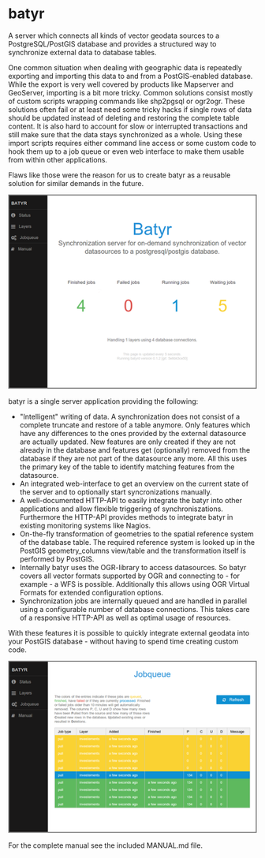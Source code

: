 # batyr

A server which connects all kinds of vector geodata sources to a PostgreSQL/PostGIS database and provides a structured way to synchronize external data to database tables.

One common situation when dealing with geographic data is repeatedly exporting and importing this data to and from a PostGIS-enabled database. While the export is very well covered by products like Mapserver and GeoServer, importing is a bit more tricky. Common solutions consist mostly of custom scripts wrapping commands like shp2pgsql or ogr2ogr. These solutions often fail or at least need some tricky hacks if single rows of data should be updated instead of deleting and restoring the complete table content. It is also hard to account for slow or interrupted transactions and still make sure that the data stays synchronized as a whole. Using these import scripts requires either command line access or some custom code to hook them up to a job queue or even web interface to make them usable from within other applications.

Flaws like those were the reason for us to create batyr as a reusable solution for similar demands in the future.

![Screenshot of the status page of the webinterface](doc/images/statuspage_520b_1.png?raw=true)

batyr is a single server application providing the following:

* "Intelligent" writing of data. A synchronization does not consist of a complete truncate and restore of a table anymore. Only features which have any differences to the ones provided by the external datasource are actually updated. New features are only created if they are not already in the database and features get (optionally) removed from the database if they are not part of the datasource any more. All this uses the primary key of the table to identify matching features from the datasource.
* An integrated web-interface to get an overview on the current state of the server and to optionally start syncronizations manually.
*  A well-documented HTTP-API to easily integrate the batyr into other applications and allow flexible triggering of synchroniszations. Furthermore the HTTP-API provides methods to integrate batyr in existing monitoring systems like Nagios.
* On-the-fly transformation of geometries to the spatial reference system of the database table. The required reference system is looked up in the PostGIS geometry_columns view/table and the transformation itself is performed by PostGIS.
* Internally batyr uses the OGR-library to access datasources. So batyr covers all vector formats supported by OGR and connecting to - for example - a WFS is possible. Additionally this allows using OGR Virtual Formats for extended configuration options.
* Synchronization jobs are internally queued and are handled in parallel using a configurable number of database connections. This takes care of a responsive HTTP-API as well as optimal usage of resources.

With these features it is possible to quickly integrate external geodata into your PostGIS database - without having to spend time creating custom code.

![Screenshot of the jobqueue of the webinterface](doc/images/jobqueue_520b_0.png?raw=true)

For the complete manual see the included MANUAL.md file.

